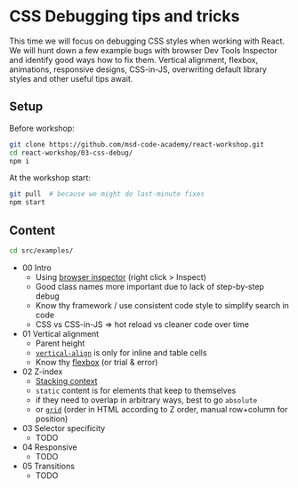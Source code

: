 # CSS Debugging tips and tricks

This time we will focus on debugging CSS styles when working with React.
We will hunt down a few example bugs with browser Dev Tools Inspector and identify good ways how to fix them.
Vertical alignment, flexbox, animations, responsive designs, CSS-in-JS, overwriting default library styles and other useful tips await. 

## Setup

Before workshop:
```sh
git clone https://github.com/msd-code-academy/react-workshop.git
cd react-workshop/03-css-debug/
npm i
```

At the workshop start:
```sh
git pull  # because we might do last-minute fixes
npm start
```

## Content

```sh
cd src/examples/
```
* 00 Intro
  * Using [browser inspector](https://developers.google.com/web/tools/chrome-devtools/css/) (right click > Inspect)
  * Good class names more important due to lack of step-by-step debug
  * Know thy framework / use consistent code style to simplify search in code
  * CSS vs CSS-in-JS => hot reload vs cleaner code over time
* 01 Vertical alignment
  * Parent height
  * [`vertical-align`](https://developer.mozilla.org/en-US/docs/Web/CSS/vertical-align) is only for inline and table cells
  * Know thy [flexbox](https://css-tricks.com/snippets/css/a-guide-to-flexbox/) (or trial & error)
* 02 Z-index
  * [Stacking context](https://developer.mozilla.org/en-US/docs/Web/CSS/CSS_Positioning/Understanding_z_index/The_stacking_context)
  * `static` content is for elements that keep to themselves
  * if they need to overlap in arbitrary ways, best to go `absolute`
  * or [`grid`](https://css-tricks.com/snippets/css/complete-guide-grid/) (order in HTML according to Z order, manual row+column for position)
* 03 Selector specificity
  * TODO
* 04 Responsive
  * TODO
* 05 Transitions
  * TODO
